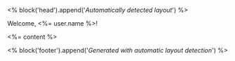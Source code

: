 <% block('head').append('_Automatically detected layout_') %>

Welcome, <%= user.name %>!

<%= content %>

<% block('footer').append('_Generated with automatic layout detection_') %>
